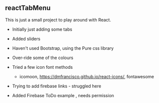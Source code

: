 ## reactTabMenu

This is just a small project to play around with React.

- Initially just adding some tabs
- Added sliders
- Haven't used Bootstrap, using the Pure css library
- Over-ride some of the colours
- Tried a few icon font methods
    - icomoon, https://dmfrancisco.github.io/react-icons/, fontawesome

- Trying to add firebase links - struggled here
- Added Firebase ToDo example , needs permission
